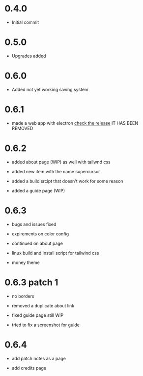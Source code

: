 # 0.4.0
- Initial commit
# 0.5.0
- Upgrades added
# 0.6.0
- Added not yet working saving system
# 0.6.1
- made a web app with electron [check the release](https://github.com/randomusert/Moneyclick/releases/ ) IT HAS BEEN REMOVED
# 0.6.2
- added about page (WIP) as well with tailwnd css

- added new item with the name supercursor

- added a build srcipt that doesn't work for some reason

- added a guide page (WIP)

# 0.6.3
- bugs and issues fixed

- expirements on color config

- continued on about page

- linux build and install script for tailwind css

- money theme

# 0.6.3 patch 1

- no borders

- removed a duplicate about link

-  fixed guide page still WIP

- tried to fix a screenshot for guide

# 0.6.4
- add patch notes as a page

- add credits page
